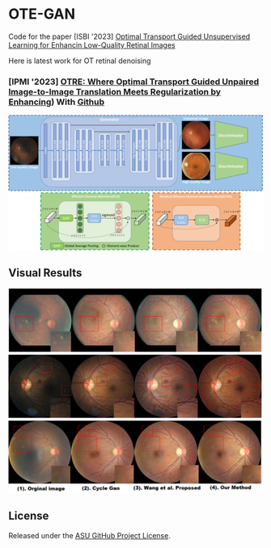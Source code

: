 # OTE-GAN

Code for the paper [ISBI '2023] [Optimal Transport Guided Unsupervised Learning for Enhancin Low-Quality Retinal Images](https://arxiv.org/pdf/2302.02991.pdf)

Here is latest work for OT retinal denoising 
### [IPMI '2023] [OTRE: Where Optimal Transport Guided Unpaired Image-to-Image Translation Meets Regularization by Enhancing](https://arxiv.org/pdf/2302.03003.pdf)) With [Github](https://github.com/Retinal-Research/OTRE)

<img src="images/network-final.png"/>

## Visual Results
<img src="images/results.png"/>




  ## License

  Released under the [ASU GitHub Project License](https://github.com/Retinotopy-mapping-Research/DRRM/blob/master/LICENSE.txt).
